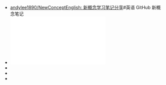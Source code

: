 - [andylee1890/NewConceptEnglish: 新概念学习笔记分享](https://github.com/andylee1890/NewConceptEnglish?tab=readme-ov-file)#英语 GitHub 新概念笔记
- ![新概念英语.自学导读2.pdf](../assets/新概念英语.自学导读2_1735835505295_0.pdf)
-
-
-